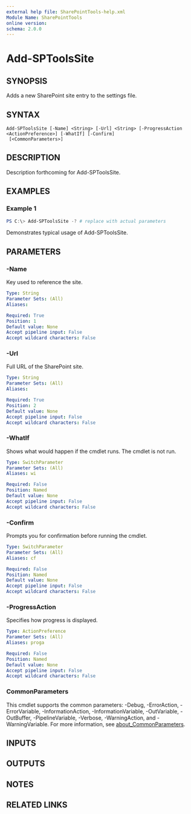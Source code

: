 ```yaml
---
external help file: SharePointTools-help.xml
Module Name: SharePointTools
online version:
schema: 2.0.0
---
```


# Add-SPToolsSite

## SYNOPSIS
Adds a new SharePoint site entry to the settings file.

## SYNTAX

```
Add-SPToolsSite [-Name] <String> [-Url] <String> [-ProgressAction <ActionPreference>] [-WhatIf] [-Confirm]
 [<CommonParameters>]
```

## DESCRIPTION
Description forthcoming for Add-SPToolsSite.

## EXAMPLES

### Example 1
```powershell
PS C:\> Add-SPToolsSite -? # replace with actual parameters
```

Demonstrates typical usage of Add-SPToolsSite.

## PARAMETERS

### -Name
Key used to reference the site.

```yaml
Type: String
Parameter Sets: (All)
Aliases:

Required: True
Position: 1
Default value: None
Accept pipeline input: False
Accept wildcard characters: False
```

### -Url
Full URL of the SharePoint site.

```yaml
Type: String
Parameter Sets: (All)
Aliases:

Required: True
Position: 2
Default value: None
Accept pipeline input: False
Accept wildcard characters: False
```

### -WhatIf
Shows what would happen if the cmdlet runs. The cmdlet is not run.

```yaml
Type: SwitchParameter
Parameter Sets: (All)
Aliases: wi

Required: False
Position: Named
Default value: None
Accept pipeline input: False
Accept wildcard characters: False
```

### -Confirm
Prompts you for confirmation before running the cmdlet.

```yaml
Type: SwitchParameter
Parameter Sets: (All)
Aliases: cf

Required: False
Position: Named
Default value: None
Accept pipeline input: False
Accept wildcard characters: False
```

### -ProgressAction
Specifies how progress is displayed.

```yaml
Type: ActionPreference
Parameter Sets: (All)
Aliases: proga

Required: False
Position: Named
Default value: None
Accept pipeline input: False
Accept wildcard characters: False
```

### CommonParameters
This cmdlet supports the common parameters: -Debug, -ErrorAction, -ErrorVariable, -InformationAction, -InformationVariable, -OutVariable, -OutBuffer, -PipelineVariable, -Verbose, -WarningAction, and -WarningVariable. For more information, see [about_CommonParameters](http://go.microsoft.com/fwlink/?LinkID=113216).

## INPUTS

## OUTPUTS

## NOTES

## RELATED LINKS
